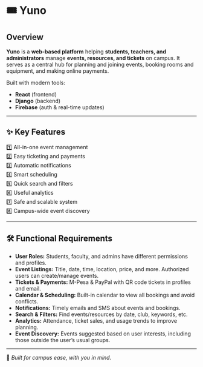 # 🎟️ Yuno

## Overview

**Yuno** is a **web-based platform** helping **students, teachers, and administrators** manage **events, resources, and tickets** on campus. It serves as a central hub for planning and joining events, booking rooms and equipment, and making online payments.

Built with modern tools:
- **React** (frontend)
- **Django** (backend)
- **Firebase** (auth & real-time updates)

---

## ✨ Key Features

1️⃣ All-in-one event management  
2️⃣ Easy ticketing and payments  
3️⃣ Automatic notifications  
4️⃣ Smart scheduling  
5️⃣ Quick search and filters  
6️⃣ Useful analytics  
7️⃣ Safe and scalable system  
8️⃣ Campus-wide event discovery

---

## 🛠️ Functional Requirements

- **User Roles:** Students, faculty, and admins have different permissions and profiles.
- **Event Listings:** Title, date, time, location, price, and more. Authorized users can create/manage events.
- **Tickets & Payments:** M-Pesa & PayPal with QR code tickets in profiles and email.
- **Calendar & Scheduling:** Built-in calendar to view all bookings and avoid conflicts.
- **Notifications:** Timely emails and SMS about events and bookings.
- **Search & Filters:** Find events/resources by date, club, keywords, etc.
- **Analytics:** Attendance, ticket sales, and usage trends to improve planning.
- **Event Discovery:** Events suggested based on user interests, including those outside the user’s usual groups.

---

🌿 *Built for campus ease, with you in mind.*
